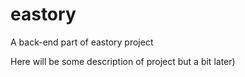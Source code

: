 # eastory
A back-end part of eastory project

Here will be some description of project but a bit later)
